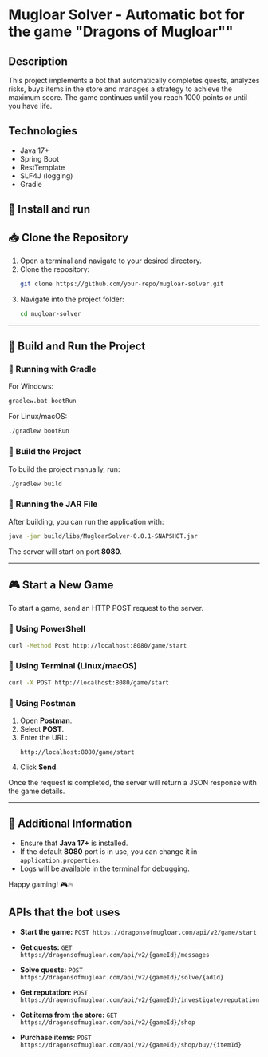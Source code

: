 # Mugloar Solver - Automatic bot for the game "Dragons of Mugloar""

## Description
This project implements a bot that automatically completes quests, analyzes risks, buys items in the store and manages a strategy to achieve the maximum score.
The game continues until you reach 1000 points or until you have life.

## Technologies
- Java 17+
- Spring Boot
- RestTemplate
- SLF4J (logging)
- Gradle

## 🚀 Install and run

## 📥 Clone the Repository

1. Open a terminal and navigate to your desired directory.
2. Clone the repository:
   ```sh
   git clone https://github.com/your-repo/mugloar-solver.git
   ```
3. Navigate into the project folder:
   ```sh
   cd mugloar-solver
   ```

---

## 🚀 Build and Run the Project

### 🏁 Running with Gradle

For Windows:

```sh
gradlew.bat bootRun
```

For Linux/macOS:

```sh
./gradlew bootRun
```

### 🔨 Build the Project

To build the project manually, run:

```sh
./gradlew build
```

### 🏃 Running the JAR File

After building, you can run the application with:

```sh
java -jar build/libs/MugloarSolver-0.0.1-SNAPSHOT.jar
```

The server will start on port **8080**.

---

## 🎮 Start a New Game

To start a game, send an HTTP POST request to the server.

### 📌 Using PowerShell

```sh
curl -Method Post http://localhost:8080/game/start
```

### 📌 Using Terminal (Linux/macOS)

```sh
curl -X POST http://localhost:8080/game/start
```

### 📌 Using Postman

1. Open **Postman**.
2. Select **POST**.
3. Enter the URL:
   ```
   http://localhost:8080/game/start
   ```
4. Click **Send**.

Once the request is completed, the server will return a JSON response with the game details.

---

## 📝 Additional Information

- Ensure that **Java 17+** is installed.
- If the default **8080** port is in use, you can change it in `application.properties`.
- Logs will be available in the terminal for debugging.

Happy gaming! 🎮🔥


## APIs that the bot uses

- **Start the game:**
`POST https://dragonsofmugloar.com/api/v2/game/start`

- **Get quests:**
`GET https://dragonsofmugloar.com/api/v2/{gameId}/messages`

- **Solve quests:**
`POST https://dragonsofmugloar.com/api/v2/{gameId}/solve/{adId}`

- **Get reputation:**
`POST https://dragonsofmugloar.com/api/v2/{gameId}/investigate/reputation`

- **Get items from the store:**
`GET https://dragonsofmugloar.com/api/v2/{gameId}/shop`

- **Purchase items:**
`POST https://dragonsofmugloar.com/api/v2/{gameId}/shop/buy/{itemId}`





